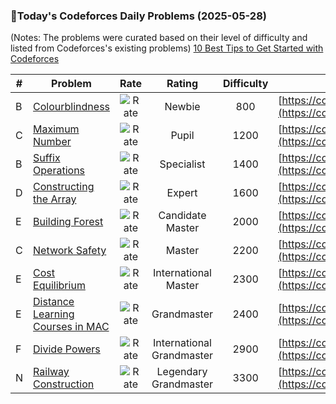 ### 🌟Today's Codeforces Daily Problems (2025-05-28)
(Notes: The problems were curated based on their level of difficulty and listed from Codeforces's existing problems)
[10 Best Tips to Get Started with Codeforces](https://github.com/ika9810/Codeforces-Daily-Problems/blob/main/10%20Best%20Tips%20to%20Get%20Started%20with%20Codeforces.md)

| # | Problem | Rate| Rating | Difficulty | Contest |
|---| ----- | :--------: | :----------: | :----------: | ---------- |
|B|[Colourblindness](https://codeforces.com/contest/1722/problem/B)|![Rate](https://img.shields.io/badge/Newbie-800-lightgrey)|Newbie|800|[https://codeforces.com/contest/1722](https://codeforces.com/contest/1722)|
|C|[Maximum Number](https://codeforces.com/contest/774/problem/C)|![Rate](https://img.shields.io/badge/Pupil-1200-brightgreen)|Pupil|1200|[https://codeforces.com/contest/774](https://codeforces.com/contest/774)|
|B|[Suffix Operations](https://codeforces.com/contest/1453/problem/B)|![Rate](https://img.shields.io/badge/Specialist-1400-9cf)|Specialist|1400|[https://codeforces.com/contest/1453](https://codeforces.com/contest/1453)|
|D|[Constructing the Array](https://codeforces.com/contest/1353/problem/D)|![Rate](https://img.shields.io/badge/Expert-1600-blue)|Expert|1600|[https://codeforces.com/contest/1353](https://codeforces.com/contest/1353)|
|E|[Building Forest](https://codeforces.com/contest/195/problem/E)|![Rate](https://img.shields.io/badge/Candidate%20Master-2000-blueviolet)|Candidate Master|2000|[https://codeforces.com/contest/195](https://codeforces.com/contest/195)|
|C|[Network Safety](https://codeforces.com/contest/1039/problem/C)|![Rate](https://img.shields.io/badge/Master-2200-orange)|Master|2200|[https://codeforces.com/contest/1039](https://codeforces.com/contest/1039)|
|E|[Cost Equilibrium](https://codeforces.com/contest/1513/problem/E)|![Rate](https://img.shields.io/badge/International%20Master-2300-orange)|International Master|2300|[https://codeforces.com/contest/1513](https://codeforces.com/contest/1513)|
|E|[Distance Learning Courses in MAC](https://codeforces.com/contest/1935/problem/E)|![Rate](https://img.shields.io/badge/Grandmaster-2400-red)|Grandmaster|2400|[https://codeforces.com/contest/1935](https://codeforces.com/contest/1935)|
|F|[Divide Powers](https://codeforces.com/contest/1452/problem/F)|![Rate](https://img.shields.io/badge/International%20Grandmaster-2900-red)|International Grandmaster|2900|[https://codeforces.com/contest/1452](https://codeforces.com/contest/1452)|
|N|[Railway Construction](https://codeforces.com/contest/2041/problem/N)|![Rate](https://img.shields.io/badge/Legendary%20Grandmaster-3300-red)|Legendary Grandmaster|3300|[https://codeforces.com/contest/2041](https://codeforces.com/contest/2041)|
